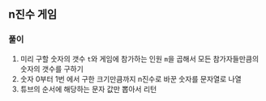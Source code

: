 ## n진수 게임

### 풀이
1. 미리 구할 숫자의 갯수 `t`와 게임에 참가하는 인원 `m`을 곱해서 모든 참가자들만큼의 숫자의 갯수를 구하기 
2. 숫자 0부터 1번 에서 구한 크기만큼까지 n진수로 바꾼 숫자를 문자열로 나열
3. 튜브의 순서에 해당하는 문자 값만 뽑아서 리턴 

